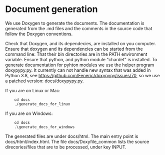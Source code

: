 # Document generation

We use Doxygen to generate the documents. The documentation is generated from the .md files and the comments in the source code that follow the
Doxygen conventions.

Check that Doxygen, and its dependecies, are installed on you computer.
Ensure that doxygen and its dependencies can be started from the command line: That their bin directories are in the PATH environment variable.
Ensure that python, and python module "chardet" is installed.
To generate documentation for pyhton modules we use the helper program doxypypy.py. It currently can not handle new syntax that was added in Python 3.8,
see https://github.com/Feneric/doxypypy/issues/70, so we use a patched version: docs/doxypypy.py.

If you are on Linux or Mac:

```
    cd docs  
    ./generate_docs_for_linux  
```

If you are on Windows:

```
    cd docs  
    .\generate_docs_for_windows  
```

The generated files are under docs/html. The main entry point is docs/html/index.html.
The file docs/Doxyfile_common lists the source direcories/files that are to be processed, under key INPUT.
